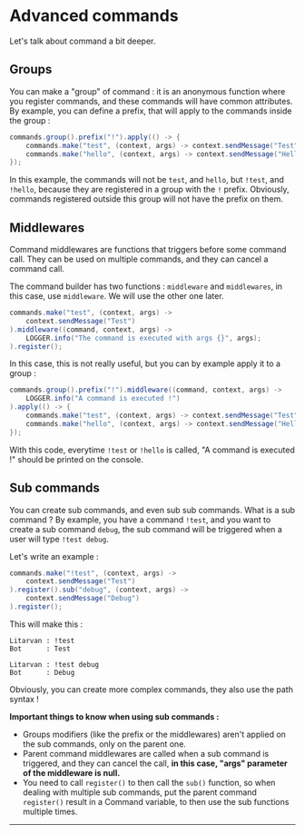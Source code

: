 # Advanced commands

Let's talk about command a bit deeper.

## Groups

You can make a "group" of command : it is an anonymous function where you register commands, and these commands will have common attributes. By example, you can define a prefix, that will apply to the commands inside the group :

```java
commands.group().prefix("!").apply(() -> {
    commands.make("test", (context, args) -> context.sendMessage("Test")).register();
    commands.make("hello", (context, args) -> context.sendMessage("Hello !")).register();
});
```

In this example, the commands will not be `test`, and `hello`, but `!test`, and `!hello`, because they are registered in a group with the `!` prefix. Obviously, commands registered outside this group will not have the prefix on them.

## Middlewares

Command middlewares are functions that triggers before some command call. They can be used on multiple commands, and they can cancel a command call.

The command builder has two functions : `middleware` and `middlewares`, in this case, use `middleware`. We will use the other one later.

```java
commands.make("test", (context, args) ->
    context.sendMessage("Test")
).middleware((command, context, args) ->
    LOGGER.info("The command is executed with args {}", args);
).register();
```

In this case, this is not really useful, but you can by example apply it to a group :

```java
commands.group().prefix("!").middleware((command, context, args) ->
    LOGGER.info("A command is executed !")
).apply(() -> {
    commands.make("test", (context, args) -> context.sendMessage("Test")).register();
    commands.make("hello", (context, args) -> context.sendMessage("Hello !")).register();
});
```

With this code, everytime `!test` or `!hello` is called, "A command is executed !" should be printed on the console.

## Sub commands

You can create sub commands, and even sub sub commands. What is a sub command ? By example, you have a command `!test`, and you want to create a sub command `debug`, the sub command will be triggered when a user will type `!test debug`.

Let's write an example :

```java
commands.make("!test", (context, args) ->
    context.sendMessage("Test")
).register().sub("debug", (context, args) ->
    context.sendMessage("Debug")
).register();
```

This will make this :

```
Litarvan : !test
Bot      : Test

Litarvan : !test debug
Bot      : Debug
```

Obviously, you can create more complex commands, they also use the path syntax !

**Important things to know when using sub commands :**

* Groups modifiers \(like the prefix or the middlewares\) aren't applied on the sub commands, only on the parent one.
* Parent command middlewares are called when a sub command is triggered, and they can cancel the call, **in this case, "args" parameter of the middleware is null.**
* You need to call `register()` to then call the `sub()` function, so when dealing with multiple sub commands, put the parent command `register()` result in a Command variable, to then use the sub functions multiple times.

---



